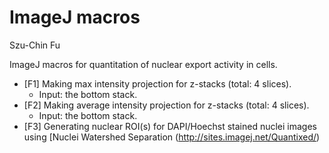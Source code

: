 ImageJ macros
====================
Szu-Chin Fu

ImageJ macros for quantitation of nuclear export activity in cells.
* [F1] Making max intensity projection for z-stacks (total: 4 slices). 
  * Input: the bottom stack.
* [F2] Making average intensity projection for z-stacks (total: 4 slices). 
  * Input: the bottom stack.
* [F3] Generating nuclear ROI(s) for DAPI/Hoechst stained nuclei images using [Nuclei Watershed Separation (http://sites.imagej.net/Quantixed/)

